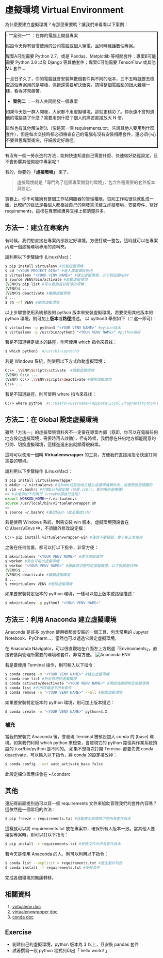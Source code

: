 # 虛擬環境 Virtual Environment

為什麼要建立虛擬環境？有那麼重要嗎？讓我們來看看以下案例：

<div style="border:2px black double;">
- **案例一** ：在你的電腦上開發專案

假設今天你有習慣使用的公司電腦或個人筆電，且同時維護數個專案。
   
專案A可能需要 Python 2.7，或是 Pandas、Matplotlib 等相關套件；專案B可能需要 Python 3.8 以及 Django 等其他套件；專案C可能需要 TensorFlow 或其他 ML 套件...

一旦日子久了，你的電腦就會安裝無數個套件與不同的版本，三不五時就要去檢查這個專案用的是哪種，偶爾還需要解決衝突，搞得整個電腦亂的跟大雜燴一樣，看得非常痛苦。

- **案例二** ：一群人共同開發一個專案
 
如果今天是一群人開發，大家都不用虛擬環境，那就更精彩了。你永遠不會知道他的電腦裝了什麼？需要用到什麼？個人的痛苦直接放大 N 倍。
    
雖然也有其他解決辦法（像是寫一個 requirements.txt，告訴其他人要用到什麼套件），但是每次交接時都必須檢查自己的電腦有沒有安裝相應套件，還必須小心不要與舊專案衝突，仔細設定好路徑。
</div>

有沒有一個一勞永逸的方法，能夠快速知道自己需要什麼、快速做好路徑設定，且不會影響其他開發中專案呢？

有的，你要的 **「虛擬環境」** 來了。

> 虛擬環境就是「專門為了這個專案開發的環境」，包含各種需要的套件版本與設定。

實務上，你不可能擁有整個工作站伺服器的管理權限，否則工作站很快就亂成一團。比較好的做法是每個人都根據自己的開發需求建立虛擬環境、安裝套件、寫好 requirements，這樣在專案維護與交接上都清楚許多。

## 方法一：建立在專案內

有時候，我們想直接在專案內部設定好環境，方便打成一整包，這時就可以在專案內建一個虛擬環境專用的資料夾。

請利用以下步驟操作 (Linux/Mac)：
``` bash
$ pip install virtualenv #安裝虛擬環境
$ cd "<YOUR PROJECT DIR>" #進入專案資料夾內
$ virtualenv "<YOUR VENV NAME>" #建立虛擬環境，以下假設是VENV
$ source VENV/bin/activate #啟動虛擬環境
(VENV)$ pip list #可以看到目前乾淨的環境！
(VENV)$ ...
(VENV)$ deactivate #離開虛擬環境
$ ...
$ rm -rf VENV #刪除虛擬環境
```
以上步驟會使用系統預設的 python 版本來安裝虛擬環境，若要使用其他版本的 python 環境，則可加上**版本**或**路徑**描述。
以 python3 舉例如下（二選一即可）：
``` bash
$ virtualenv -p python3 "<YOUR VENV NAME>" #python版本
$ virtualenv -p /usr/bin/python3 "<YOUR VENV NAME>" #python路徑
```
若是不知道特定版本的路徑，則可使用 which 指令來尋找：
``` bash
$ which python3  #/usr/bin/python3
```
若是 Windows 系統，則使用以下方式啟動虛擬環境：
``` bash
C:\> .\VENV\Scripts\activate  #啟動虛擬環境
(VENV) C:\> ...
(VENV) C:\> .\VENV\Scripts\deactivate #離開虛擬環境
C:\> ...
```
若是不知道路徑，則可使用 where 指令來尋找：
``` bash
C:\> where python  #C:\Users\<username>\AppData\Local\Programs\Python\Python3X\python.exe
```

## 方法二：在 Global 設定虛擬環境

雖然「方法一」的虛擬環境資料夾不一定要在專案內部（意即，你可以在電腦任何地方設定虛擬環境，需要時再去啟動），但有時候，我們想在任何地方都能隨意的打開、切換虛擬環境，這樣進進出出就顯得很麻煩。

這時可以使用一個叫 **Virtualenvwrapper** 的工具，方便我們直接用指令快速打開需要的環境。

請利用以下步驟操作 (Linux/Mac)：
``` bash
$ pip install virtualenvwrapper
$ mkdir ~/.virtualenvs #在home或其他地方建立虛擬環境資料夾，這裡預設是隱藏的
$ vim ~/.bashrc #打開bash設定檔（或是.zshrc，看你用的是哪種）
>> #末尾添加下列兩行（vim操作請自行查閱）
export WORKON_HOME=~/.virtualenvs
source /usr/local/bin/virtualenvwrapper.sh
>>
$ source ~/.bashrc #重啟bash（或是重啟zsh）
```
若是使用 Windows 系統，則需安裝 win 版本。虛擬環境預設會在 C:\Users\\<username>\Envs 中，不須額外修改設定檔：
``` bash
C:\> pip install virtualenvwrapper-win #注意不要裝錯，會不能正常使用
```
之後在任何位置，都可以打以下指令，非常方便：
``` bash
$ mkvirtualenv "<YOUR VENV NAME>" #建立虛擬環境
$ workon #列出可用的虛擬環境
$ workon "<YOUR VENV NAME>" #開啟或切換特定虛擬環境，以下假設是VENV
(VENV)$ ...
(VENV)$ deactivate #離開虛擬環境
$ ...
$ rmvirtualenv VENV #刪除虛擬環境
```
如果要安裝特定版本的 python 環境，一樣可以加上版本或路徑描述：
``` bash
$ mkvirtualenv -p python3 "<YOUR VENV NAME>"
```

## 方法三：利用 Anaconda 建立虛擬環境

Anaconda 是許多 python 使用者都會安裝的一個工具，包含常用的 Jupyter Notebook、PyCharm...，當然也可以透過它設定虛擬環境。

在 Anaconda Navigator，可以很直觀地在介面左上方點選「Environments」，直接安裝與管理所需要的環境和套件，非常方便。
![Anaconda ENV](https://i.imgur.com/RgZyKNL.png)

若是要使用 Terminal 操作，則可輸入以下指令：

``` bash
$ conda create -n "<YOUR VENV NAME>" #建立虛擬環境
$ conda env list #列出可用的虛擬環境
$ conda activate/deactivate "<YOUR VENV NAME>" #開啟或關閉特定虛擬環境
$ conda list #列出該環境下所有套件
$ conda remove -n "<YOUR VENV NAME>" --all #刪除虛擬環境
```
如果要安裝特定版本的 python 環境，則可加上版本描述：
``` bash
$ conda create -n "<YOUR VENV NAME>" python=3.X
```
### 補充
當我們安裝完 Anaconda 後，會發現 Terminal 被預設加入 conda 的 (base) 環境。如果我們利用 which python 來檢查，會發現它的 python 路徑與作業系統預設的 /usr/bin/python 是不同的。
如果不想每次打開 Terminal 都要先做 conda deactivate，可以輸入以下指令，將 conda 的設定檔改掉：
``` bash
$ conda config --set auto_activate_base false
```
此設定檔位置應該會在 ~/.condarc

## 其他

還記得前面提到過可以寫一個 requirements 文件來協助管理我們的套件內容嗎？這依然是一個常用的作法：
``` bash
$ pip freeze > requirements.txt #自動產生該環境下的所有套件版本
```
這樣就可以將 requirements.txt 放在專案中，確保所有人版本一致。當其他人要複製專案時，則可以打以下指令：
``` bash
$ pip install -r requirements.txt #安裝文件內所有套件版本
```
若今天是使用 Anaconda 的人，則可以利用以下指令：
``` bash
$ conda list --explicit > requirements.txt #產生套件列表
$ conda install -f requirements.txt #安裝套件
```
完成各個環境的無痛轉移。

## 相關資料

1. [virtualenv doc](https://virtualenv.pypa.io/en/latest/)
2. [virtualenvwrapper doc](https://virtualenvwrapper.readthedocs.io/en/latest/)
3. [conda doc](https://conda.io/projects/conda/en/latest/user-guide/tasks/manage-environments.html)

## Exercise
- 創建自己的虛擬環境，python 版本為 3 以上，且安裝 pandas 套件
- 試著撰寫一段 python 程式列印出「 hello world! 」
